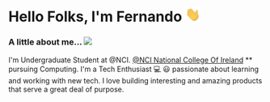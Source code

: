 # Hello Folks, I'm Fernando <img src="https://github.com/FernandoSequineli/FernandoSequineli/blob/main/wave.gif" width="30px">


### A little about me...  <img src="https://media.giphy.com/media/VgCDAzcKvsR6OM0uWg/giphy.gif" width="50"> 
I'm Undergraduate Student at @NCI.  [@NCI National College Of Ireland](https://www.ncirl.ie/) ** pursuing Computing. I'm a Tech Enthusiast 💻 😃 passionate about learning and working with new tech. I love building interesting and amazing products that serve a great deal of purpose.<br/><br/>

<!--
**FernandoSequineli/FernandoSequineli** is a ✨ _special_ ✨ repository because its `README.md` (this file) appears on your GitHub profile.

Here are some ideas to get you started:

- 🔭 I’m currently working on ...
- 🌱 I’m currently learning ...
- 👯 I’m looking to collaborate on ...
- 🤔 I’m looking for help with ...
- 💬 Ask me about ...
- 📫 How to reach me: ...
- 😄 Pronouns: ...
- ⚡ Fun fact: ...
-->
